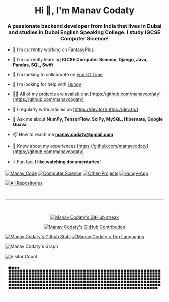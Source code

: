 <h1 align="center">Hi 👋, I'm Manav Codaty</h1>
<h3 align="center">A passionate backend developer from India that lives in Dubai and studies in Dubai English Speaking College. I study IGCSE Computer Science!</h3>



- 🔭 I’m currently working on [FantasyPlus](https://github.com/manavcodaty/FantasyPlus)

- 🌱 I’m currently learning **IGCSE Computer Science, Django, Java, Pandas, SQL, Swift**

- 👯 I’m looking to collaborate on [End Of Time](https://github.com/manavcodaty/End-of-Time-)

- 🤝 I’m looking for help with [Hungy](https://github.com/manavcodaty/Hungy-App)

- 👨‍💻 All of my projects are available at [https://github.com/manavcodaty](https://github.com/manavcodaty)

- 📝 I regularly write articles on [https://dev.to/](https://dev.to/)

- 💬 Ask me about **NumPy, TensorFlow, SciPy, MySQL, Hibernate, Google Guava**

- 📫 How to reach me **manav.codaty@gmail.com**

- 📄 Know about my experiences [https://github.com/manavcodaty](https://github.com/manavcodaty)

- ⚡ Fun fact **I like watching documentaries!**

[![Manav_Code](https://github-readme-stats.vercel.app/api/pin/?username=manavcodaty&repo=Manav_Code&border_color=7F3FBF&bg_color=0D1117&title_color=C9D1D9&text_color=8B949E&icon_color=7F3FBF)](https://github.com/manavcodaty/Manav_Code)
[![Computer Science](https://github-readme-stats.vercel.app/api/pin/?username=manavcodaty&repo=Computer_Science&border_color=7F3FBF&bg_color=0D1117&title_color=C9D1D9&text_color=8B949E&icon_color=7F3FBF)](https://github.com/manavcodaty/Computer_Science)
[![Other-Projects](https://github-readme-stats.vercel.app/api/pin/?username=manavcodaty&repo=Other-Projects&border_color=7F3FBF&bg_color=0D1117&title_color=C9D1D9&text_color=8B949E&icon_color=7F3FBF)](https://github.com/manavcodaty/Other-Projects)
[![Hungy-App](https://github-readme-stats.vercel.app/api/pin/?username=manavcodaty&repo=Hungy-App&border_color=7F3FBF&bg_color=0D1117&title_color=C9D1D9&text_color=8B949E&icon_color=7F3FBF)](https://github.com/manavcodaty/Hungy-App)

<p align="left">
  <a href="https://github.com/manavcodaty?tab=repositories" target="_blank"><img alt="All Repositories" title="All Repositories" src="https://img.shields.io/badge/-All%20Repos-2962FF?style=for-the-badge&logo=koding&logoColor=white"/></a>
</p>

<br/>
<hr/>
<br/>

<p align="center">
  <a href="https://github.com/manavcodaty">
    <img src="https://github-readme-streak-stats.herokuapp.com/?user=manavcodaty&theme=radical&border=7F3FBF&background=0D1117" alt="Manav Codaty's GitHub streak"/>
  </a>
</p>

<p align="center">
  <a href="https://github.com/manavcodaty">
    <img src="https://github-profile-summary-cards.vercel.app/api/cards/profile-details?username=manavcodaty&theme=radical" alt="Manav Codaty's GitHub Contribution"/>
  </a>
</p>

<a> 
    <a href="https://github.com/manavcodaty"><img alt="Manav Codaty's Github Stats" src="https://denvercoder1-github-readme-stats.vercel.app/api?username=manavcodaty&show_icons=true&count_private=true&theme=react&border_color=7F3FBF&bg_color=0D1117&title_color=F85D7F&icon_color=F8D866" height="192px" width="49.5%"/></a>
  <a href="https://github.com/manavcodaty"><img alt="Manav Codaty's Top Languages" src="https://denvercoder1-github-readme-stats.vercel.app/api/top-langs/?username=manavcodaty&langs_count=8&layout=compact&theme=react&border_color=7F3FBF&bg_color=0D1117&title_color=F85D7F&icon_color=F8D866" height="192px" width="49.5%"/></a>
  <br/>
</a>


![Manav Codaty's Graph](https://github-readme-activity-graph.vercel.app/graph?username=manavcodaty&custom_title=Manav%20Codaty's%20GitHub%20Activity%20Graph&bg_color=0D1117&color=7F3FBF&line=7F3FBF&point=7F3FBF&area_color=FFFFFF&title_color=FFFFFF&area=true)

![Visitor Count](https://profile-counter.glitch.me/{manavcodaty}/count.svg)


<p align="center">


![Snake animation](https://github.com/Fir121/Fir121/blob/output/github-snake-dark.svg)

</p>

